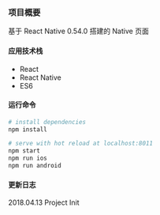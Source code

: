 ### 项目概要

基于 React Native 0.54.0 搭建的 Native 页面

#### 应用技术栈

- React
- React Native
- ES6

#### 运行命令

``` bash
# install dependencies
npm install

# serve with hot reload at localhost:8011
npm start
npm run ios
npm run android 

```


#### 更新日志

2018.04.13  Project Init
